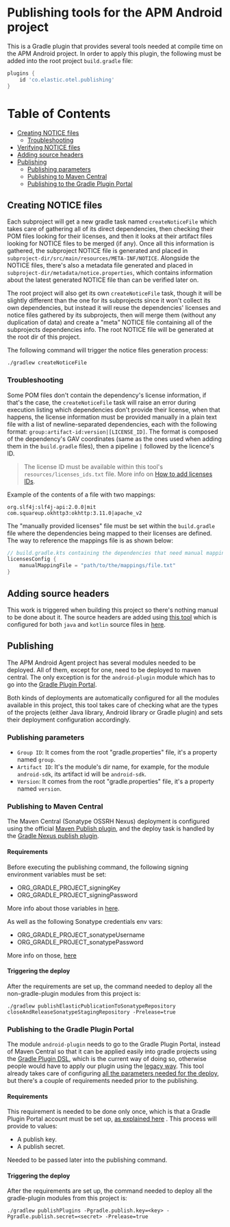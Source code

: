 # Publishing tools for the APM Android project

This is a Gradle plugin that provides several tools needed at compile time on the APM Android
project. In order to apply this plugin, the following must be added into the root
project `build.gradle` file:

```groovy
plugins {
    id 'co.elastic.otel.publishing'
}
```

Table of Contents
=================

* [Creating NOTICE files](#creating-notice-files)
  * [Troubleshooting](#troubleshooting)
* [Verifying NOTICE files](#verifying-notice-files)
* [Adding source headers](#adding-source-headers)
* [Publishing](#publishing)
  * [Publishing parameters](#publishing-parameters)
  * [Publishing to Maven Central](#publishing-to-maven-central)
  * [Publishing to the Gradle Plugin Portal](#publishing-to-the-gradle-plugin-portal)

## Creating NOTICE files

Each subproject will get a new gradle task named `createNoticeFile` which takes care of gathering
all of its direct dependencies, then checking their POM files looking for their licenses, and then
it looks at their artifact files looking for NOTICE files to be merged (if any). Once all this
information is gathered, the subproject NOTICE file is generated and placed
in `subproject-dir/src/main/resources/META-INF/NOTICE`. Alongside the NOTICE files, there's also a
metadata file generated and placed in `subproject-dir/metadata/notice.properties`, which contains
information about the latest generated NOTICE file than can be verified later on.

The root project will also get its own `createNoticeFile` task, though it will be slightly different
than the one for its subprojects since it won't collect its own dependencies, but instead it will
reuse the dependencies' licenses and notice files gathered by its subprojects, then will merge
them (without any duplication of data) and create a "meta" NOTICE file containing all of the
subprojects dependencies info. The root NOTICE file will be generated at the root dir of this
project.

The following command will trigger the notice files generation process:

```text
./gradlew createNoticeFile
```

### Troubleshooting

Some POM files don't contain the dependency's license information, if that's the case,
the `createNoticeFile` task will raise an error during execution listing which dependencies don't
provide their license, when that happens, the license information must be provided manually in a
plain text file with a list of newline-separated dependencies, each with the following
format: `group:artifact-id:version|[LICENSE_ID]`. The format is composed of the dependency's GAV
coordinates (same as the ones used when adding them in the `build.gradle` files), then a
pipeline `|` followed by the licence's ID.

> The license ID must be available within this tool's `resources/licenses_ids.txt` file. More info on
> [How to add licenses IDs](docs/adding-license-ids.md).

Example of the contents of a file with two mappings:

```text
org.slf4j:slf4j-api:2.0.0|mit
com.squareup.okhttp3:okhttp:3.11.0|apache_v2
```

The "manually provided licenses" file must be set within the `build.gradle` file where the
dependencies being mapped to their licenses are defined. The way to reference the mappings file is
as shown below:

```groovy
// build.gradle.kts containing the dependencies that need manual mapping.
licensesConfig {
    manualMappingFile = "path/to/the/mappings/file.txt"
}
```

## Adding source headers

This work is triggered when building this project so there's nothing manual to be done about it. The
source headers are added using [this tool](https://github.com/diffplug/spotless) which is configured
for both `java` and `kotlin` source files
in [here](src/main/java/co/elastic/apm/compile/tools/sourceheader/subplugins).

## Publishing

The APM Android Agent project has several modules needed to be deployed. All of them, except for
one, need to be deployed to maven central. The only exception is for the `android-plugin` module
which has to go into the [Gradle Plugin Portal](https://plugins.gradle.org/).

Both kinds of deployments are automatically configured for all the modules available in this
project, this tool takes care of checking what are the types of the projects (either Java library,
Android library or Gradle plugin) and sets their deployment configuration accordingly.

### Publishing parameters

- `Group ID`: It comes from the root "gradle.properties" file, it's a property named `group`.
- `Artifact ID`: It's the module's dir name, for example, for the module `android-sdk`, its artifact
  id will be `android-sdk`.
- `Version`: It comes from the root "gradle.properties" file, it's a property named `version`.

### Publishing to Maven Central

The Maven Central (Sonatype OSSRH Nexus) deployment is configured using the
official [Maven Publish plugin](https://docs.gradle.org/current/userguide/publishing_maven.html),
and the deploy task is handled by
the [Gradle Nexus publish plugin](https://github.com/gradle-nexus/publish-plugin).

#### Requirements

Before executing the publishing command, the following signing environment variables must be set:

- ORG_GRADLE_PROJECT_signingKey
- ORG_GRADLE_PROJECT_signingPassword

More info about those variables
in [here](https://docs.gradle.org/current/userguide/signing_plugin.html#sec:in-memory-keys).

As well as the following Sonatype credentials env vars:

- ORG_GRADLE_PROJECT_sonatypeUsername
- ORG_GRADLE_PROJECT_sonatypePassword

More info on those, [here](https://github.com/gradle-nexus/publish-plugin)

#### Triggering the deploy

After the requirements are set up, the command needed to deploy all the non-gradle-plugin modules
from this project is:

```text
./gradlew publishElasticPublicationToSonatypeRepository closeAndReleaseSonatypeStagingRepository -Prelease=true
```

### Publishing to the Gradle Plugin Portal

The module `android-plugin` needs to go to the Gradle Plugin Portal, instead of Maven Central so
that it can be applied easily into gradle projects using
the [Gradle Plugin DSL](https://docs.gradle.org/current/userguide/plugins.html#sec:plugins_block),
which is the current way of doing so, otherwise people would have to apply our plugin using
the [legacy way](https://docs.gradle.org/current/userguide/plugins.html#sec:old_plugin_application).
This tool already takes care of configuring
[all the parameters needed for the deploy](https://plugins.gradle.org/docs/publish-plugin), but
there's a couple of requirements needed prior to the publishing.

#### Requirements

This requirement is needed to be done only once, which is that a Gradle Plugin Portal account must
be set up,
[as explained here](https://docs.gradle.org/7.4/userguide/publishing_gradle_plugins.html#create_an_account_on_the_gradle_plugin_portal)
. This process will provide to values:

- A publish key.
- A publish secret.

Needed to be passed later into the publishing command.

#### Triggering the deploy

After the requirements are set up, the command needed to deploy all the gradle-plugin modules from
this project is:

```text
./gradlew publishPlugins -Pgradle.publish.key=<key> -Pgradle.publish.secret=<secret> -Prelease=true
```

